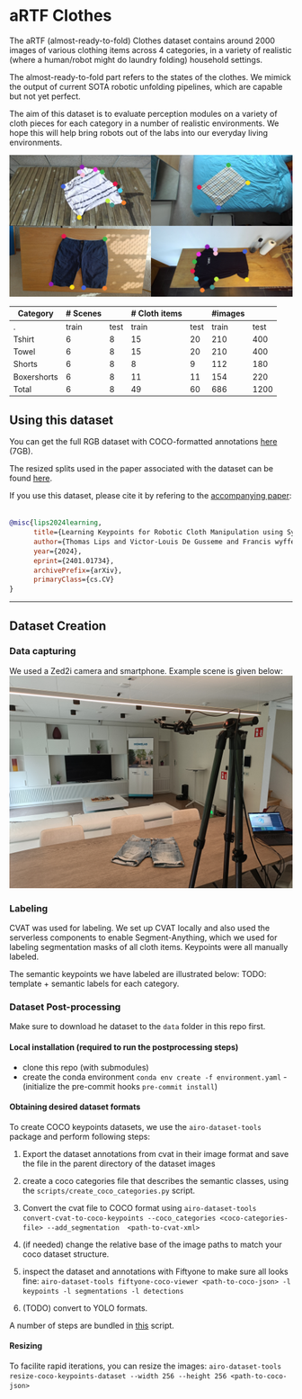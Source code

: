 # aRTF Clothes
The aRTF (almost-ready-to-fold) Clothes dataset contains around 2000 images of various clothing items across 4 categories, in a variety of realistic (where a human/robot might do laundry folding) household settings.

The almost-ready-to-fold part refers to the states of the clothes. We mimick the output of current SOTA robotic unfolding pipelines, which are capable but not yet perfect.

The aim of this dataset is to evaluate perception modules on a variety of cloth pieces for each category in a number of realistic environments. We hope this will help bring robots out of the labs into our everyday living environments.


![](docs/images/examples.png)



Category| # Scenes| | # Cloth items| | #images| |
---|---|---|---|---|---|---|
. | train | test | train | test | train | test
Tshirt  | 6 |8 |  15| 20 | 210 | 400
Towel  | 6 |8 |  15| 20 | 210 | 400
Shorts | 6 | 8 | 8 | 9 | 112 | 180
Boxershorts | 6 | 8 | 11 | 11 | 154 | 220
Total |  6 | 8 | 49 |60 | 686 | 1200






## Using this dataset

You can get the full RGB dataset with COCO-formatted annotations [here](https://cloud.ilabt.imec.be/index.php/s/ezqASWNLmEEcocQ/download/aRTFClothes-rgb.zip) (7GB).

The resized splits used in the paper associated with the dataset can be found [here](https://cloud.ilabt.imec.be/index.php/apps/files/?dir=/Datasets/RTFClothes/synthetic-cloth-paper&fileid=1150006524).

If you use this dataset, please cite it by refering to the [accompanying paper](https://arxiv.org/abs/2401.01734):
```bibtex

@misc{lips2024learning,
      title={Learning Keypoints for Robotic Cloth Manipulation using Synthetic Data}, 
      author={Thomas Lips and Victor-Louis De Gusseme and Francis wyffels},
      year={2024},
      eprint={2401.01734},
      archivePrefix={arXiv},
      primaryClass={cs.CV}
}
```

----
## Dataset Creation

### Data capturing
We used a Zed2i camera and smartphone. Example scene is given below:
![](docs/images/capture-homelab.jpg)
### Labeling
CVAT was used for labeling. We set up CVAT locally and also used the serverless components to enable Segment-Anything, which we used for labeling segmentation masks of all cloth items. Keypoints were all manually labeled.

The semantic keypoints we have labeled are illustrated below:
TODO: template + semantic labels for each category.


### Dataset Post-processing
Make sure to download  he dataset to the `data` folder in this repo first.

#### Local installation (required to run the postprocessing steps)

- clone this repo (with submodules)
- create the conda environment `conda env create -f environment.yaml`
-(initialize the pre-commit hooks `pre-commit install`)


#### Obtaining desired dataset formats

To create COCO keypoints datasets, we use the `airo-dataset-tools` package and perform following steps:

1. Export the dataset annotations from cvat in their image format and save the file in the parent directory of the dataset images
2. create a coco categories file that describes the semantic classes, using the `scripts/create_coco_categories.py` script.

2. Convert the cvat file to COCO format using `airo-dataset-tools convert-cvat-to-coco-keypoints --coco_categories <coco-categories-file> --add_segmentation  <path-to-cvat-xml> `
3. (if needed) change the relative base of the image paths to match your coco dataset structure.
4. inspect the dataset and annotations with Fiftyone to make sure all looks fine: `airo-dataset-tools fiftyone-coco-viewer <path-to-coco-json> -l keypoints -l segmentations -l detections`


5. (TODO) convert to YOLO formats.

A number of steps are bundled in [this](artf_clothes/scripts/create_coco_dataset.py) script.


#### Resizing
To facilite rapid iterations, you can resize the images: `airo-dataset-tools resize-coco-keypoints-dataset --width 256 --height 256 <path-to-coco-json>`


